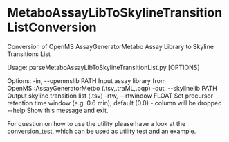 # MetaboAssayLibToSkylineTransitionListConversion
Conversion of OpenMS AssayGeneratorMetabo Assay Library to Skyline Transitions List

Usage: parseMetaboAssayLibToSkylineTransitionList.py [OPTIONS]

Options:
  -in, --openmslib PATH    Input assay library from
                           OpenMS::AssayGeneratorMetbo (.tsv,.traML,.pqp)
  -out, --skylinelib PATH  Output skyline transition list (.tsv)
  -rtw, --rtwindow FLOAT   Set precursor retention time window (e.g. 0.6 min);
                           default (0.0) - column will be dropped
  --help                   Show this message and exit.


For question on how to use the utility please have a look at the 
conversion\_test, which can be used as utility test and an example.  
